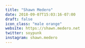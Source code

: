 ```yaml
---
title: "Shawn Medero"
date: 2018-09-07T15:03:16-07:00
draft: false
icon_class: "male orange"
website: https://shawn.medero.net
twitter: soypunk
instagram: shawn.medero
---
```

